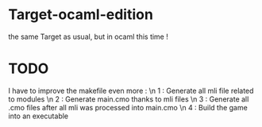 # Target-ocaml-edition
the same Target as usual, but in ocaml this time !

# TODO
I have to improve the makefile even more : \n
1 : Generate all mli file related to modules \n
2 : Generate main.cmo thanks to mli files \n
3 : Generate all .cmo files after all mli was processed into main.cmo \n
4 : Build the game into an executable 
